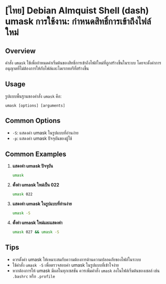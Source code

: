 # [ไทย] Debian Almquist Shell (dash) umask การใช้งาน: กำหนดสิทธิ์การเข้าถึงไฟล์ใหม่

## Overview
คำสั่ง `umask` ใช้เพื่อกำหนดค่าเริ่มต้นของสิทธิ์การเข้าถึงไฟล์ใหม่ที่ถูกสร้างขึ้นในระบบ โดยจะตั้งค่าการอนุญาตที่ไม่ต้องการให้กับไฟล์และไดเรกทอรีที่สร้างขึ้น

## Usage
รูปแบบพื้นฐานของคำสั่ง `umask` คือ:

```
umask [options] [arguments]
```

## Common Options
- `-S`: แสดงค่า umask ในรูปแบบที่อ่านง่าย
- `-p`: แสดงค่า umask ปัจจุบันของผู้ใช้

## Common Examples
1. **แสดงค่า umask ปัจจุบัน**
   ```sh
   umask
   ```

2. **ตั้งค่า umask ใหม่เป็น 022**
   ```sh
   umask 022
   ```

3. **แสดงค่า umask ในรูปแบบที่อ่านง่าย**
   ```sh
   umask -S
   ```

4. **ตั้งค่า umask ใหม่และแสดงค่า**
   ```sh
   umask 027 && umask -S
   ```

## Tips
- ควรตั้งค่า umask ให้เหมาะสมกับความต้องการด้านความปลอดภัยของไฟล์ในระบบ
- ใช้คำสั่ง `umask -S` เพื่อตรวจสอบค่า umask ในรูปแบบที่เข้าใจง่าย
- หากต้องการให้ umask มีผลในทุกเซสชัน ควรเพิ่มคำสั่ง `umask` ลงในไฟล์เริ่มต้นของเชลล์ เช่น `.bashrc` หรือ `.profile`